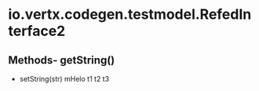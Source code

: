 # io.vertx.codegen.testmodel.RefedInterface2
## Methods- getString()
- setString(str)
mHelo  t1
t2
t3
